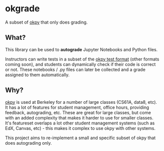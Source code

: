 # okgrade

A subset of [okpy](http://okpy.org/) that only does grading.

## What?

This library can be used to **autograde** Jupyter Notebooks and
Python files.

Instructors can write tests in a subset of the [okpy test format](docs/ok-test-format.md)
(other formats coming soon), and students can dynamically check if their
code is correct or not. These notebooks / .py files can later
be collected and a grade assigned to them automatically.

## Why?

[okpy](http://okpy.org/) is used at Berkeley for a number of large
classes (CS61A, data8, etc). It has a lot of features for student
management, office hours, providing feedback, autograding, etc.
These are great for large classes, but come with an added complexity
that makes it harder to use for smaller classes. It's featureset
overlaps a lot other student management systems (such as EdX, Canvas,
etc) - this makes it complex to use okpy with other systems.

This project aims to re-implement a small and specific subset of
okpy that does autograding only.